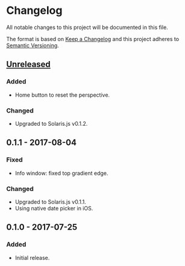 # Changelog
All notable changes to this project will be documented in this file.

The format is based on [Keep a Changelog](http://keepachangelog.com/en/1.0.0/)
and this project adheres to [Semantic Versioning](http://semver.org/spec/v2.0.0.html).

## [Unreleased]
### Added
- Home button to reset the perspective.

### Changed
- Upgraded to Solaris.js v0.1.2.

## 0.1.1 - 2017-08-04
### Fixed
- Info window: fixed top gradient edge.

### Changed
- Upgraded to Solaris.js v0.1.1.
- Using native date picker in iOS.

## 0.1.0 - 2017-07-25
### Added
- Initial release.

[Unreleased]: https://github.com/skepticalimagination/solaris-demo/compare/v0.1.1...HEAD
[0.1.1]: https://github.com/skepticalimagination/solaris-demo/compare/v0.1.0...v0.1.1
